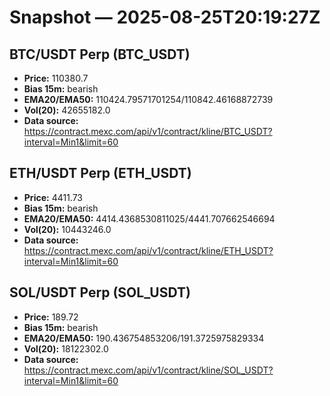 # Snapshot — 2025-08-25T20:19:27Z

## BTC/USDT Perp (BTC_USDT)
- **Price:** 110380.7
- **Bias 15m:** bearish
- **EMA20/EMA50:** 110424.79571701254/110842.46168872739
- **Vol(20):** 42655182.0
- **Data source:** https://contract.mexc.com/api/v1/contract/kline/BTC_USDT?interval=Min1&limit=60

## ETH/USDT Perp (ETH_USDT)
- **Price:** 4411.73
- **Bias 15m:** bearish
- **EMA20/EMA50:** 4414.4368530811025/4441.707662546694
- **Vol(20):** 10443246.0
- **Data source:** https://contract.mexc.com/api/v1/contract/kline/ETH_USDT?interval=Min1&limit=60

## SOL/USDT Perp (SOL_USDT)
- **Price:** 189.72
- **Bias 15m:** bearish
- **EMA20/EMA50:** 190.436754853206/191.3725975829334
- **Vol(20):** 18122302.0
- **Data source:** https://contract.mexc.com/api/v1/contract/kline/SOL_USDT?interval=Min1&limit=60
